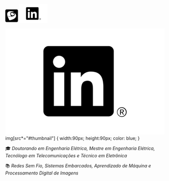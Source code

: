 [<img src="https://raw.githubusercontent.com/ferreirad08/ferreirad08/main/lattes-square.svg" width="40">](http://lattes.cnpq.br/3863655668683045)
[<img src="https://raw.githubusercontent.com/ferreirad08/ferreirad08/main/LinkedIn-Icon-Black-Logo.wine.svg" width="90">](https://www.linkedin.com/in/david-f-3a918ba5)

![LinkedIn](https://raw.githubusercontent.com/ferreirad08/ferreirad08/main/LinkedIn-Icon-Black-Logo.wine.svg#thumbnail)
img[src*="#thumbnail"] {
   width:90px;
   height:90px;
   color: blue;
}

:mortar_board: _Doutorando em Engenharia Elétrica, Mestre em Engenharia Elétrica, Tecnólogo em Telecomunicações e Técnico em Eletrônica_

:books: _Redes Sem Fio, Sistemas Embarcados, Aprendizado de Máquina e Processamento Digital de Imagens_
